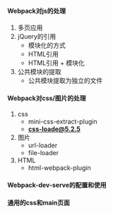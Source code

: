 #### **Webpack对js的处理**
1. 多页应用
2. jQuery的引用
   - 模块化的方式
   - HTML引用
   - HTML引用 + 模块化
3. 公共模块的提取
   - 公共模块提取为独立的文件

#### **Webpack对css/图片的处理**
1. css
   - mini-css-extract-plugin 
   - **css-loade@5.2.5**
2. 图片
   - url-loader
   - file-loader
3. HTML
   - html-webpack-plugin

#### **Webpack-dev-serve的配置和使用**

#### **通用的css和main页面**